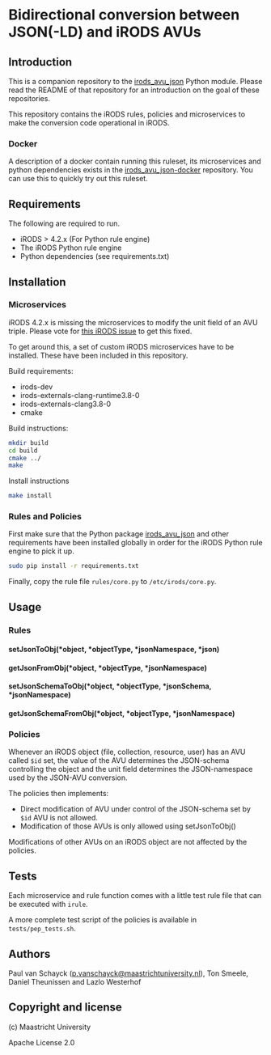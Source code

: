 # Bidirectional conversion between JSON(-LD) and iRODS AVUs

## Introduction

This is a companion repository to the [irods_avu_json](https://github.com/MaastrichtUniversity/irods_avu_json) Python 
module. Please read the README of that repository for an introduction on the goal of these repositories.

This repository contains the iRODS rules, policies and microservices to make the conversion code operational in iRODS.

### Docker
A description of a docker contain running this ruleset, its microservices and python dependencies exists in the
[irods_avu_json-docker](https://github.com/MaastrichtUniversity/irods_avu_json-docker) repository. You can use this
to quickly try out this ruleset. 

## Requirements
The following are required to run.

* iRODS > 4.2.x (For Python rule engine)
* The iRODS Python rule engine
* Python dependencies (see requirements.txt)

## Installation

### Microservices

iRODS 4.2.x is missing the microservices to modify the unit field of an AVU triple. Please vote for 
[this iRODS issue](https://github.com/irods/irods/issues/4185) to  get this fixed. 
 
To get around this, a set of custom iRODS microservices have to be installed. These have been included in this repository.

Build requirements:
* irods-dev
* irods-externals-clang-runtime3.8-0
* irods-externals-clang3.8-0
* cmake

Build instructions:
```bash
mkdir build 
cd build
cmake ../
make
```

Install instructions
```bash
make install
```
 
### Rules and Policies

First make sure that the Python package [irods_avu_json](https://github.com/MaastrichtUniversity/irods_avu_json) and 
other requirements have been installed globally in order for the iRODS Python rule engine to pick it up. 

```bash
sudo pip install -r requirements.txt
```

Finally, copy the rule file `rules/core.py` to `/etc/irods/core.py`.

## Usage

### Rules

#### setJsonToObj(*object, *objectType, *jsonNamespace, *json)

#### getJsonFromObj(*object, *objectType, *jsonNamespace)

#### setJsonSchemaToObj(*object, *objectType, *jsonSchema, *jsonNamespace)

#### getJsonSchemaFromObj(*object, *objectType, *jsonNamespace)

### Policies

Whenever an iRODS object (file, collection, resource, user) has an AVU called `$id` set, the value of the AVU determines
the JSON-schema controlling the object and the unit field determines the JSON-namespace used by the JSON-AVU conversion.  

The policies then implements:

* Direct modification of AVU under control of the JSON-schema set by `$id` AVU is not allowed. 
* Modification of those AVUs is only allowed using setJsonToObj()

Modifications of other AVUs on an iRODS object are not affected by the policies.

## Tests

Each microservice and rule function comes with a little test rule file that can be executed with `irule`.

A more complete test script of the policies is available in `tests/pep_tests.sh`.

## Authors
Paul van Schayck (p.vanschayck@maastrichtuniversity.nl), Ton Smeele, Daniel Theunissen and Lazlo Westerhof 

## Copyright and license

(c) Maastricht University

Apache License 2.0
 